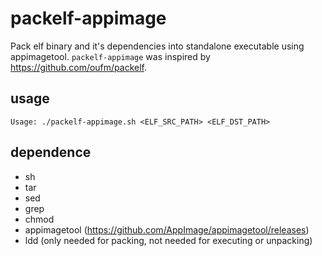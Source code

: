 # packelf-appimage

Pack elf binary and it's dependencies into standalone executable using appimagetool.
`packelf-appimage` was inspired by https://github.com/oufm/packelf. 


## usage

```
Usage: ./packelf-appimage.sh <ELF_SRC_PATH> <ELF_DST_PATH>
```

## dependence
* sh
* tar
* sed
* grep
* chmod
* appimagetool (https://github.com/AppImage/appimagetool/releases)
* ldd (only needed for packing, not needed for executing or unpacking)

